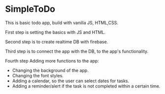 # SimpleToDo
This is basic todo app, build with vanilla JS, HTML,CSS.

First step is setting the basics with JS and HTML.

Second step is to create realtime DB with firebase.

Third step is to connect the app with the DB, to the app's functionality.

Fourth step Adding more functions to the app:
 - Changing the background of the app.
 - Changing the font styles.
 - Adding a calendar, so the user can select dates for tasks.
 - Adding a reminder/alert if the task is not completed within a certain time.
